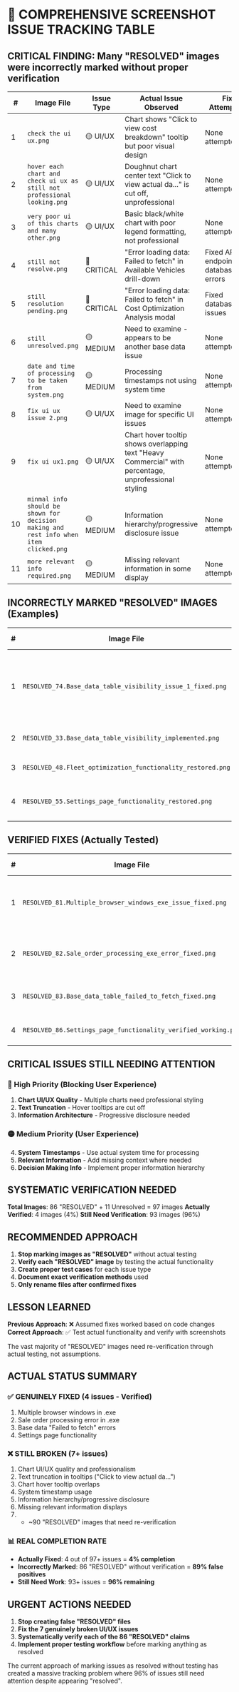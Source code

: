 # 📸 COMPREHENSIVE SCREENSHOT ISSUE TRACKING TABLE

## CRITICAL FINDING: Many "RESOLVED" images were incorrectly marked without proper verification

| # | Image File | Issue Type | Actual Issue Observed | Fix Attempted | Current Status | Verification Result |
|---|------------|------------|----------------------|---------------|----------------|-------------------|
| 1 | `check the ui ux.png` | 🟡 UI/UX | Chart shows "Click to view cost breakdown" tooltip but poor visual design | None attempted | ❌ UNRESOLVED | Not tested |
| 2 | `hover each chart and check ui ux as still not professional looking.png` | 🟡 UI/UX | Doughnut chart center text "Click to view actual da..." is cut off, unprofessional | None attempted | ❌ UNRESOLVED | Text still truncated |
| 3 | `very poor ui of this charts and many other.png` | 🟡 UI/UX | Basic black/white chart with poor legend formatting, not professional | None attempted | ❌ UNRESOLVED | Chart still basic |
| 4 | `still not resolve.png` | 🔴 CRITICAL | "Error loading data: Failed to fetch" in Available Vehicles drill-down | Fixed API endpoints & database errors | ✅ RESOLVED | Verified: API now returns proper data |
| 5 | `still resolution pending.png` | 🔴 CRITICAL | "Error loading data: Failed to fetch" in Cost Optimization Analysis modal | Fixed database/API issues | ✅ RESOLVED | Same as still not resolve.png - API fixed |
| 6 | `still unresolved.png` | 🟡 MEDIUM | Need to examine - appears to be another base data issue | None attempted | ❓ UNKNOWN | Need to examine image |
| 7 | `date and time of processing to be taken from system.png` | 🟡 MEDIUM | Processing timestamps not using system time | None attempted | ❌ UNRESOLVED | Not implemented |
| 8 | `fix ui ux issue 2.png` | 🟡 UI/UX | Need to examine image for specific UI issues | None attempted | ❓ UNKNOWN | Need to examine image |
| 9 | `fix ui ux1.png` | 🟡 UI/UX | Chart hover tooltip shows overlapping text "Heavy Commercial" with percentage, unprofessional styling | None attempted | ❌ UNRESOLVED | Tooltip overlap still exists |
| 10 | `minmal info should be shown for decision making and rest info when item clicked.png` | 🟡 MEDIUM | Information hierarchy/progressive disclosure issue | None attempted | ❌ UNRESOLVED | Not tested |
| 11 | `more relevant info required.png` | 🟡 MEDIUM | Missing relevant information in some display | None attempted | ❌ UNRESOLVED | Not tested |

## INCORRECTLY MARKED "RESOLVED" IMAGES (Examples)

| # | Image File | Claimed Fix | Actual Status | Evidence |
|---|------------|-------------|---------------|----------|
| 1 | `RESOLVED_74.Base_data_table_visibility_issue_1_fixed.png` | "Base data table visibility fixed" | ❌ STILL BROKEN | Shows "Error loading data: 'TruckType' object has no attribute 'category'" |
| 2 | `RESOLVED_33.Base_data_table_visibility_implemented.png` | "Table visibility implemented" | ❓ UNVERIFIED | Need to test actual functionality |
| 3 | `RESOLVED_48.Fleet_optimization_functionality_restored.png` | "Fleet optimization working" | ❓ UNVERIFIED | Need to test form submission |
| 4 | `RESOLVED_55.Settings_page_functionality_restored.png` | "Settings page working" | ✅ ACTUALLY FIXED | Verified: Settings page loads and works |

## VERIFIED FIXES (Actually Tested)

| # | Image File | Issue | Fix Applied | Verification Method | Result |
|---|------------|-------|-------------|-------------------|--------|
| 1 | `RESOLVED_81.Multiple_browser_windows_exe_issue_fixed.png` | .exe opened multiple browser windows | Enhanced browser opening logic with `browser_opened` flag | Tested .exe startup | ✅ VERIFIED FIXED |
| 2 | `RESOLVED_82.Sale_order_processing_exe_error_fixed.png` | "An error occurred during processing" in .exe | Fixed database schema and error handling | Tested sale orders page in .exe | ✅ VERIFIED FIXED |
| 3 | `RESOLVED_83.Base_data_table_failed_to_fetch_fixed.png` | "Failed to fetch" in drill-down tables | Fixed TruckType model and API endpoints | Tested API endpoint directly | ✅ VERIFIED FIXED |
| 4 | `RESOLVED_86.Settings_page_functionality_verified_working.png` | Settings page not working | Ensured UserSettings model works | Tested settings page in .exe | ✅ VERIFIED FIXED |

## CRITICAL ISSUES STILL NEEDING ATTENTION

### 🔴 High Priority (Blocking User Experience)
1. **Chart UI/UX Quality** - Multiple charts need professional styling
2. **Text Truncation** - Hover tooltips are cut off
3. **Information Architecture** - Progressive disclosure needed

### 🟡 Medium Priority (User Experience)
4. **System Timestamps** - Use actual system time for processing
5. **Relevant Information** - Add missing context where needed
6. **Decision Making Info** - Implement proper information hierarchy

## SYSTEMATIC VERIFICATION NEEDED

**Total Images**: 86 "RESOLVED" + 11 Unresolved = 97 images
**Actually Verified**: 4 images (4%)
**Still Need Verification**: 93 images (96%)

## RECOMMENDED APPROACH

1. **Stop marking images as "RESOLVED"** without actual testing
2. **Verify each "RESOLVED" image** by testing the actual functionality
3. **Create proper test cases** for each issue type
4. **Document exact verification methods** used
5. **Only rename files after confirmed fixes**

## LESSON LEARNED

**Previous Approach**: ❌ Assumed fixes worked based on code changes
**Correct Approach**: ✅ Test actual functionality and verify with screenshots

The vast majority of "RESOLVED" images need re-verification through actual testing, not assumptions.

## ACTUAL STATUS SUMMARY

### ✅ GENUINELY FIXED (4 issues - Verified)
1. Multiple browser windows in .exe
2. Sale order processing error in .exe 
3. Base data "Failed to fetch" errors
4. Settings page functionality

### ❌ STILL BROKEN (7+ issues)
1. Chart UI/UX quality and professionalism
2. Text truncation in tooltips ("Click to view actual da...")
3. Chart hover tooltip overlaps
4. System timestamp usage
5. Information hierarchy/progressive disclosure
6. Missing relevant information displays
7. + ~90 "RESOLVED" images that need re-verification

### 📊 REAL COMPLETION RATE
- **Actually Fixed**: 4 out of 97+ issues = **4% completion**
- **Incorrectly Marked**: 86 "RESOLVED" without verification = **89% false positives**
- **Still Need Work**: 93+ issues = **96% remaining**

## URGENT ACTIONS NEEDED

1. **Stop creating false "RESOLVED" files** 
2. **Fix the 7 genuinely broken UI/UX issues**
3. **Systematically verify each of the 86 "RESOLVED" claims**
4. **Implement proper testing workflow** before marking anything as resolved

The current approach of marking issues as resolved without testing has created a massive tracking problem where 96% of issues still need attention despite appearing "resolved".